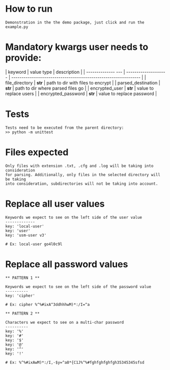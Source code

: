 # How to run

    Demonstration in the the demo package, just click and run the example.py

# Mandatory kwargs user needs to provide:

|       keyword      |      value type      |                           description                           | 
| -------------- --- | -------------------- | --------------------------------------------------------------- |
|   file_directory   |        **str**       |                path to dir with files to encrypt                |
| parsed_destination |        **str**       |                path to dir where parsed files go                |
|   encrypted_user   |        **str**       |                      value to replace users                     |
| encrypted_password |        **str**       |                     value to replace password                   |

# Tests

    Tests need to be executed from the parent directory:
    >> python -m unittest

# Files expected

    Only files with extension .txt, .cfg and .log will be taking into consideration
    for parsing. Additionally, only files in the selected directory will be taking
    into consideration, subdirectories will not be taking into account.

# Replace all user values

    Keywords we expect to see on the left side of the user value 
    -------------
    key: 'local-user'
    key: 'user'
    key: 'usm-user v3'

    # Ex: local-user go4l0c9l

# Replace all password values

    ** PATTERN 1 **

    Keywords we expect to see on the left side of the password value 
    ----------
    key: 'cipher'
    
    # Ex: cipher %^%#ixA^3ddhhhwM)*:/I=^a

    ** PATTERN 2 **

    Characters we expect to see on a multi-char password 
    ----------
    key: '%' 
    key: '#'
    key: '$'
    key: '@'
    key: '^'
    key: '!' 

    # Ex: %^%#ixAwM)*:/I,-$y=^a8*{C1J%^%#fghfghfghfgh35345345sfsd

